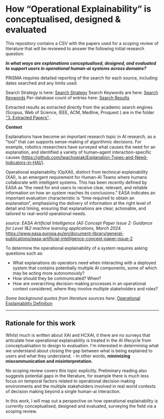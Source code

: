 # How “Operational Explainability” is conceptualised, designed & evaluated

This repository contains a CSV with the papers used for a scoping review of literature that will be reviewed to answer the following initial research question:

_**In what ways are explanations conceptualised, designed, and evaluated to support users in operational human-ai systems across domains?**_

PRISMA requires detailed reporting of the search for each source, including dates searched and any limits used. 

Search Strategy is here: [Search Strategy](2a.%20Search%20Query%20Development/Search%20Strategy.md)
Search Keywords are here: [Search Keywords](2a.%20Search%20Query%20Development/Search%20Keywords.md)
Per-database count of entries here: [Search Results](2b.%20Database%20Search%20Strings/Search%20Results.md)

Extracted results as extracted directly from the academic search engines (Scopus, Web of Science, IEEE, ACM, Medline, Proquest ) are in the folder  ["3. Extracted Papers"](https://github.com/mccleanla/explainability-scoping-review/tree/main/3.%20Extracted%20Papers)..  


**Context**

Explanations have become an important research topic in AI research, as a "tool" that can supports sense-making of algorithmic decisions. For example, robotics researchers have surveyed what causes the need for an explanation, and identified a variety of human–agent interaction-specific causes (https://github.com/lwachowiak/Explanation-Types-and-Need-Indicators-in-HAI/).

Operational explainability (OpXAI), distinct from technical explainability (XAI), is an emergent requirement for Human-AI Teams where humans collaborate with intelligent systems. This has been recently defined by EASA as “the need for end users to receive clear, relevant, and reliable information on how an system reaches its conclusions.” EASA indicates an important evaluation characteristic is “time required to obtain an explanation”, emphasising the delivery of information at the right level of detail and timing, ensuring that explanations are clear, actionable, and tailored to real-world operational needs. 

*source: EASA Artificial Intelligence (AI) Concept Paper Issue 2: Guidance for Level 1&2 machine learning applications, March 2024.*
https://www.easa.europa.eu/en/document-library/general-publications/easa-artificial-intelligence-concept-paper-issue-2

To determine the operational explainability of a system requires asking questions such as: 
- What explanations do operators need when interacting with a deployed system that contains potentially multiple AI components, some of which may be acting more autonomously?
- How should they be communicated? When?
- How are overarching decision-making processes in an operational context considered, where they involve multiple stakeholders and roles?

*Some background quotes from literature sources here*: [Operational Explainability Definition](1.%20Background/Operational%20Explainability%20Definition.md)

---
## Rationale for this work

Whilst much is written about XAI and HCXAI, it there are no surveys that articulate how operational explainability is treated in the AI lifecycle from conceptualisation to design to evaluation. I'm interested in determining what we understand about closing the gap between what is being explained to users and what they understand.
	- In other words, **minimizing miscommunication and misinterpretation.**

No scoping review covers this topic explicitly.  Preliminary reading also suggests potential gaps in the literature, for example there is much less focus on temporal factors related to operational decision making environments and the multiple stakeholders involved in real world contexts of decision making beyond a single human-ai interaction. 

In this work, I will map out a perspective on how operational explainability is currently conceptualised, designed and evaluated, surveying the field via a scoping review. 


